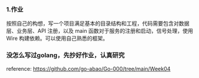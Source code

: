 ### 1.作业

按照自己的构想，写一个项目满足基本的目录结构和工程，代码需要包含对数据层、业务层、API 注册，以及 main 函数对于服务的注册和启动，信号处理，使用 Wire 构建依赖。可以使用自己熟悉的框架。

### 没怎么写过golang，先抄好作业，认真研究
reference: https://github.com/go-abao/Go-000/tree/main/Week04
